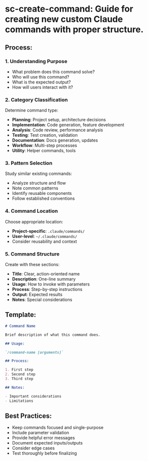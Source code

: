 # sc-create-command: Guide for creating new custom Claude commands with proper structure.

## Process:

### 1. Understanding Purpose

- What problem does this command solve?
- Who will use this command?
- What is the expected output?
- How will users interact with it?

### 2. Category Classification

Determine command type:

- **Planning**: Project setup, architecture decisions
- **Implementation**: Code generation, feature development
- **Analysis**: Code review, performance analysis
- **Testing**: Test creation, validation
- **Documentation**: Docs generation, updates
- **Workflow**: Multi-step processes
- **Utility**: Helper commands, tools

### 3. Pattern Selection

Study similar existing commands:

- Analyze structure and flow
- Note common patterns
- Identify reusable components
- Follow established conventions

### 4. Command Location

Choose appropriate location:

- **Project-specific**: `.claude/commands/`
- **User-level**: `~/.claude/commands/`
- Consider reusability and context

### 5. Command Structure

Create with these sections:

- **Title**: Clear, action-oriented name
- **Description**: One-line summary
- **Usage**: How to invoke with parameters
- **Process**: Step-by-step instructions
- **Output**: Expected results
- **Notes**: Special considerations

## Template:

```markdown
# Command Name

Brief description of what this command does.

## Usage:

`/command-name [arguments]`

## Process:

1. First step
2. Second step
3. Third step

## Notes:

- Important considerations
- Limitations
```

## Best Practices:

- Keep commands focused and single-purpose
- Include parameter validation
- Provide helpful error messages
- Document expected inputs/outputs
- Consider edge cases
- Test thoroughly before finalizing

